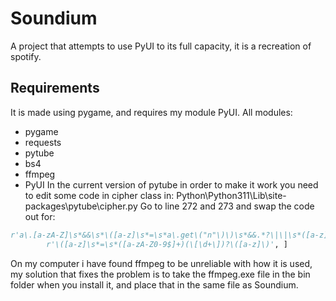 # Soundium
A project that attempts to use PyUI to its full capacity, it is a recreation of spotify.
## Requirements
It is made using pygame, and requires my module PyUI. All modules:
- pygame
- requests
- pytube
- bs4
- ffmpeg
- PyUI
In the current version of pytube in order to make it work you need to edit some code in cipher class in:
Python\Python311\Lib\site-packages\pytube\cipher.py
Go to line 272 and 273 and swap the code out for:
```py
r'a\.[a-zA-Z]\s*&&\s*\([a-z]\s*=\s*a\.get\("n"\)\)\s*&&.*?\|\|\s*([a-z]+)',
        r'\([a-z]\s*=\s*([a-zA-Z0-9$]+)(\[\d+\])?\([a-z]\)', ]
```

On my computer i have found ffmpeg to be unreliable with how it is used, my solution that fixes the problem is to take the ffmpeg.exe file in the bin folder when you install it, and place that in the same file as Soundium.
